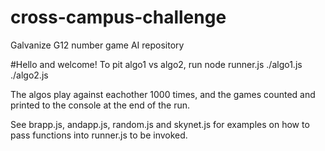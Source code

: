 # cross-campus-challenge
Galvanize G12 number game AI repository


#Hello and welcome!
To pit algo1 vs algo2, run node runner.js ./algo1.js ./algo2.js

The algos play against eachother 1000 times, and the games counted and printed to the console at the end of the run.

See brapp.js, andapp.js, random.js and skynet.js for examples on how to pass functions into runner.js to be invoked.
